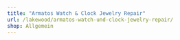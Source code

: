 ```yaml
---
title: "Armatos Watch & Clock Jewelry Repair"
url: /lakewood/armatos-watch-und-clock-jewelry-repair/
shop: Allgemein
---
```

